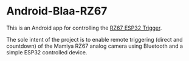 # Android-Blaa-RZ67
This is an Android app for controlling the [RZ67 ESP32 Trigger](https://github.com/mhellevang/RZ67-esp32-trigger). 

The sole intent of the project is to enable remote triggering (direct and countdown) of the Mamiya RZ67 analog camera using Bluetooth and a simple ESP32 controlled device.